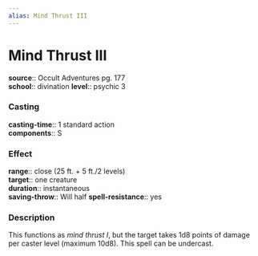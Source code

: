 ```yaml
---
alias: Mind Thrust III
---
```


# Mind Thrust III 

**source**:: Occult Adventures pg. 177  
**school**:: divination
**level**:: psychic 3

### Casting 

**casting-time**:: 1 standard action  
**components**:: S

### Effect 

**range**:: close (25 ft. + 5 ft./2 levels)  
**target**:: one creature  
**duration**:: instantaneous  
**saving-throw**:: Will half
**spell-resistance**:: yes

### Description 

This functions as *mind thrust I*, but the target takes 1d8 points of damage per caster level (maximum 10d8). This spell can be undercast.

